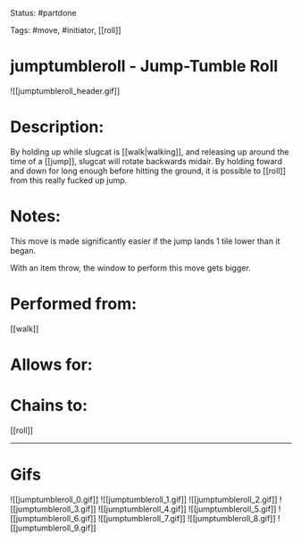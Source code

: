 Status: #partdone

Tags: #move, #initiator, [[roll]]

# jumptumbleroll - Jump-Tumble Roll
![[jumptumbleroll_header.gif]]
# Description:
By holding up while slugcat is [[walk|walking]], and releasing up around the time of a [[jump]], slugcat will rotate backwards midair. By holding foward and down for long enough before hitting the ground, it is possible to [[roll]] from this really fucked up jump.

# Notes:
This move is made significantly easier if the jump lands 1 tile lower than it began.

With an item throw, the window to perform this move gets bigger.

# Performed from:
[[walk]]

# Allows for:


# Chains to:
[[roll]]

___
# Gifs
![[jumptumbleroll_0.gif]]
![[jumptumbleroll_1.gif]]
![[jumptumbleroll_2.gif]]
![[jumptumbleroll_3.gif]]
![[jumptumbleroll_4.gif]]
![[jumptumbleroll_5.gif]]
![[jumptumbleroll_6.gif]]
![[jumptumbleroll_7.gif]]
![[jumptumbleroll_8.gif]]
![[jumptumbleroll_9.gif]]